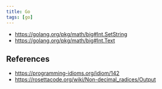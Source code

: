 ```yaml
---
title: Go
tags: [go]
---
```


- <https://golang.org/pkg/math/big#Int.SetString>
- <https://golang.org/pkg/math/big#Int.Text>

## References

- <https://programming-idioms.org/idiom/142>
- <https://rosettacode.org/wiki/Non-decimal_radices/Output>
